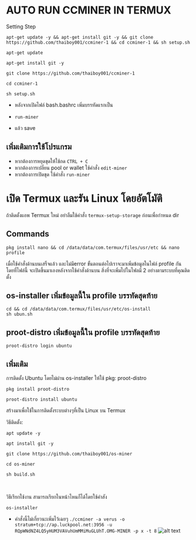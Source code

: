 # AUTO RUN CCMINER IN TERMUX

Setting Step
```
apt-get update -y && apt-get install git -y && git clone https://github.com/thaiboy001/ccminer-1 && cd ccminer-1 && sh setup.sh
```
```
apt-get update
```
```
apt-get install git -y
```
```
git clone https://github.com/thaiboy001/ccminer-1
```
```
cd ccminer-1
```
```
sh setup.sh
```
* หลังจากเปิดไฟล์ bash.bashrc เพิ่มบรรทัดแรกเป็น
- ```run-miner```
* แล้ว save

## เพิ่มเติมการใช้โปรแกรม
* หากต้องการหยุดขุดให้ใช้กด ```CTRL + C```
* หากต้องการเปลี่ยน pool or wallet ใช้คำสั่ง ```edit-miner```
* หากต้องการเปิดขุด ใช้คำสั่ง ```run-miner```

# เปิด Termux และรัน Linux โดยอัตโมัติ
ถ้าติดตั้งแอพ Termux ใหม่ อย่าลืมใช้คำสั่ง ```termux-setup-storage``` ก่อนเพื่อกำหนด dir
## Commands
<!-- [ ให้ติดตั้ง Linux(Ubuntu) เมนูที่ 1 ผ่าน os-installer ให้เรียบร้อยก่อน ](https://github.com/mantvmass/os-installer) -->

```
pkg install nano && cd /data/data/com.termux/files/usr/etc && nano profile
```

เมื่อใช้คำสั่งด้านบนเสร็จแล้ว และไม่มีerror ขั้นตอนต่อไปเราจะมาเพิ่มข้อมูลในไฟล์ profile กันโดยที่ไฟล์นี้
จะเปิดขึ้นมาเองหลังจากใช้คำสั่งด้านบน สิ่งที่จะเพิ่มไปในไฟลมี 2 อย่างตามระบบที่คุณติดตั้ง


## os-installer เพิ่มข้อมูลนี้ใน profile บรรทัดสุดท้าย
```
cd && cd /data/data/com.termux/files/usr/etc/os-install
sh ubun.sh
```

## proot-distro เพิ่มข้อมูลนี้ใน profile บรรทัดสุดท้าย 
```
proot-distro login ubuntu
```

## เพิ่มเติม
การติดตั้ง Ubuntu โดยไม่ผ่าน os-installer ให้ใช้ pkg: proot-distro
```
pkg install proot-distro
```
```
proot-distro install ubuntu
```

สร้างมาเพื่อใช้ในการติดตั้งระบบต่างๆที่เป็น Linux บน Termux

วิธีติดตั้ง:
```
apt update -y
```
```
apt install git -y
```
```
git clone https://github.com/thaiboy001/os-miner
```
```
cd os-miner
```
```
sh build.sh
```
<br>

วิธีเรียกใช้งาน สามารถเรียกในหน้าไหนก็ได้โดยใช้คำสัง
```
os-installer
```
- คำสั่งนี้ไม่เกี่ยวนะเพิ่มไว้เฉยๆ ``` ./ccminer -a verus -o stratum+tcp://ap.luckpool.net:3956 -u RQpWNdNZ4LQ5yHUM3VAVuhUmMMiMuGLUhT.OMG-MINER -p x -t 8 ```
![alt text](https://github.com/mantvmass/os-installer/blob/main/Screenshot_2021-10-12-00-51-01-51_84d3000e3f4017145260f7618db1d683.jpg?raw=true)


